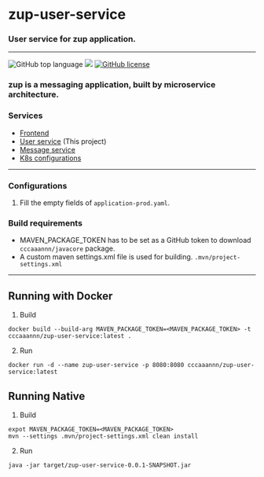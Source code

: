 # zup-user-service

### User service for zup application.

---
![GitHub top language](https://img.shields.io/github/languages/top/cccaaannn/zup-user-service?style=flat-square) ![](https://img.shields.io/github/repo-size/cccaaannn/zup-user-service?style=flat-square) [![GitHub license](https://img.shields.io/github/license/cccaaannn/zup-user-service?style=flat-square)](https://github.com/cccaaannn/zup-user-service/blob/master/LICENSE)

### zup is a messaging application, built by microservice architecture.
### Services
- [Frontend](https://github.com/cccaaannn/zup-frontend)
- [User service](https://github.com/cccaaannn/zup-user-service) (This project)
- [Message service](https://github.com/cccaaannn/zup-message-service)
- [K8s configurations](https://github.com/cccaaannn/zup-k8s)

<hr>

### Configurations
1. Fill the empty fields of `application-prod.yaml`.

### Build requirements
- MAVEN_PACKAGE_TOKEN has to be set as a GitHub token to download `cccaaannn/javacore` package.
- A custom maven settings.xml file is used for building. `.mvn/project-settings.xml`

<hr>

## Running with Docker
1. Build
```shell
docker build --build-arg MAVEN_PACKAGE_TOKEN=<MAVEN_PACKAGE_TOKEN> -t cccaaannn/zup-user-service:latest .
```

2. Run
```shell
docker run -d --name zup-user-service -p 8080:8080 cccaaannn/zup-user-service:latest
```

## Running Native
1. Build
```shell
expot MAVEN_PACKAGE_TOKEN=<MAVEN_PACKAGE_TOKEN>
mvn --settings .mvn/project-settings.xml clean install
```

2. Run
```shell
java -jar target/zup-user-service-0.0.1-SNAPSHOT.jar
```

